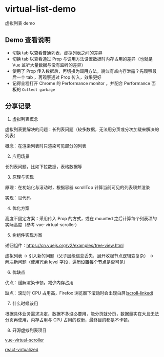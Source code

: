 # virtual-list-demo

虚拟列表 demo

## Demo 查看说明

- 切换 tab 以查看普通列表、虚拟列表之间的差异
- 切换 tab 以查看通过 Prop 与调用方法设置数据时内存占用的差异（也就是 Vue 监听大量数据与没有监听的差异）
- 使用了 Prop 传入数据后，再切换为调用方法，貌似有点内存泄露？先观察最后一个 tab ，再观察通过 Prop 传入，效果更好
- 记得全程打开 Chrome 的 Performance monitor ，并配合 Performance 面板的 `Collect garbage`

## 分享记录

1. 虚拟列表概念

虚拟列表要解决的问题：长列表问题（较多数据，无法用分页或分次加载来解决的列表）

概念：在渲染列表时只渲染可见部分的列表

2. 应用场景

长列表问题，比如下拉数据，表格数据等

3. 原理与实现

原理：在初始化与滚动时，根据容器 scrollTop 计算当前可见的列表项并渲染

实现：见代码

4. 优化方案

高度不固定方案：采用传入 Prop 的方式，或在 mounted 之后计算每个列表项的实际高度（参考 vue-virtual-scroller）

5. 树组件实现方案

递归组件：https://cn.vuejs.org/v2/examples/tree-view.html

虚拟列表 -> 引入新的问题（父子层级信息丢失，展开收起节点逻辑变复杂） -> 解决新问题（使用冗余 level 字段，遍历设置每个节点是否可见）

6. 优缺点

优点：缓解渲染卡顿，减少内存占用

缺点：滚动时 CPU 占用高，Firefox 浏览器下滚动时会出现白屏([scroll-linked](https://developer.mozilla.org/zh-CN/docs/Mozilla/Performance/Scroll-linked_effects))

7. 什么时候该用

根据具体业务需求决定，数据不多没必要用，能分页就分页，数据量实在大且无法分页再使用，内存占用与 CPU 占用的权衡，最终目的都是不卡顿。

8. 开源虚拟列表项目

[vue-virtual-scroller](https://github.com/Akryum/vue-virtual-scroller)

[react-virtualized](https://github.com/bvaughn/react-virtualized)
